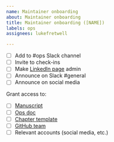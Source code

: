 ```yaml
---
name: Maintainer onboarding
about: Maintainer onboarding
title: Maintainer onboarding ([NAME])
labels: ops
assignees: lukefretwell

---
```


- [ ] Add to #ops Slack channel
- [ ] Invite to check-ins
- [ ] Make [LinkedIn page](https://proudlyservingbook.com/https://www.linkedin.com/company/proudlyserving) admin
- [ ] Announce on Slack #general
- [ ] Announce on social media

Grant access to:

- [ ] [Manuscript](https://proudlyservingbook.com/manuscript/)
- [ ] [Ops doc](https://docs.google.com/document/d/1JzJrG2J7WzbtGK-A3TgSVCkyXHJJFuqriVn_vIxTj-8/edit?usp=sharing)
- [ ] [Chapter template](https://docs.google.com/document/d/16oS3naY8zCbcjr2QoJ6JvOk8YeJPsQ0ZENFec8gMshQ/edit?usp=sharing) 
- [ ] [GitHub team](https://github.com/orgs/proudlyserving/teams/proudly-serving-book)
- [ ] Relevant accounts (social media, etc.)
